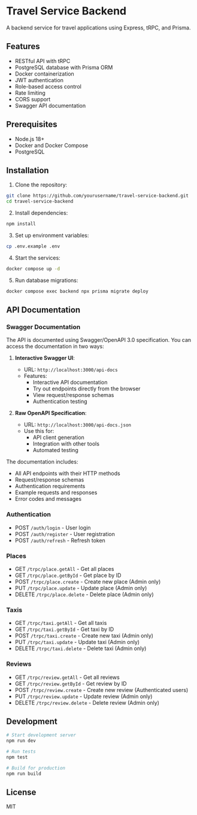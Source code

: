 # Travel Service Backend

A backend service for travel applications using Express, tRPC, and Prisma.

## Features

- RESTful API with tRPC
- PostgreSQL database with Prisma ORM
- Docker containerization
- JWT authentication
- Role-based access control
- Rate limiting
- CORS support
- Swagger API documentation

## Prerequisites

- Node.js 18+
- Docker and Docker Compose
- PostgreSQL

## Installation

1. Clone the repository:
```bash
git clone https://github.com/yourusername/travel-service-backend.git
cd travel-service-backend
```

2. Install dependencies:
```bash
npm install
```

3. Set up environment variables:
```bash
cp .env.example .env
```

4. Start the services:
```bash
docker compose up -d
```

5. Run database migrations:
```bash
docker compose exec backend npx prisma migrate deploy
```

## API Documentation

### Swagger Documentation

The API is documented using Swagger/OpenAPI 3.0 specification. You can access the documentation in two ways:

1. **Interactive Swagger UI**:
   - URL: `http://localhost:3000/api-docs`
   - Features:
     - Interactive API documentation
     - Try out endpoints directly from the browser
     - View request/response schemas
     - Authentication testing

2. **Raw OpenAPI Specification**:
   - URL: `http://localhost:3000/api-docs.json`
   - Use this for:
     - API client generation
     - Integration with other tools
     - Automated testing

The documentation includes:
- All API endpoints with their HTTP methods
- Request/response schemas
- Authentication requirements
- Example requests and responses
- Error codes and messages

### Authentication

- POST `/auth/login` - User login
- POST `/auth/register` - User registration
- POST `/auth/refresh` - Refresh token

### Places

- GET `/trpc/place.getAll` - Get all places
- GET `/trpc/place.getById` - Get place by ID
- POST `/trpc/place.create` - Create new place (Admin only)
- PUT `/trpc/place.update` - Update place (Admin only)
- DELETE `/trpc/place.delete` - Delete place (Admin only)

### Taxis

- GET `/trpc/taxi.getAll` - Get all taxis
- GET `/trpc/taxi.getById` - Get taxi by ID
- POST `/trpc/taxi.create` - Create new taxi (Admin only)
- PUT `/trpc/taxi.update` - Update taxi (Admin only)
- DELETE `/trpc/taxi.delete` - Delete taxi (Admin only)

### Reviews

- GET `/trpc/review.getAll` - Get all reviews
- GET `/trpc/review.getById` - Get review by ID
- POST `/trpc/review.create` - Create new review (Authenticated users)
- PUT `/trpc/review.update` - Update review (Admin only)
- DELETE `/trpc/review.delete` - Delete review (Admin only)

## Development

```bash
# Start development server
npm run dev

# Run tests
npm test

# Build for production
npm run build
```

## License

MIT 